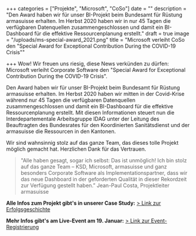 +++
categories = ["Projekte", "Microsoft", "CoSo"]
date = ""
description = "Den Award haben wir für unser BI-Projekt beim Bundesamt für Rüstung armasuisse erhalten. Im Herbst 2020 haben wir in nur 45 Tagen die verfügbaren Datenquellen zusammengeschlossen und damit ein BI-Dashboard für die effektive Ressourcenplanung erstellt."
draft = true
image = "/uploads/ms-special-award_2021.png"
title = "Microsoft verleiht CoSo den \"Special Award for Exceptional Contribution During the COVID-19 Crisis\""

+++
Wow! Wir freuen uns riesig, diese News verkünden zu dürfen: Microsoft verleiht Corporate Software den "Special Award for Exceptional Contribution During the COVID-19 Crisis".

Den Award haben wir für unser BI-Projekt beim Bundesamt für Rüstung armasuisse erhalten. Im Herbst 2020 haben wir mitten in der Covid-Krise während nur 45 Tagen die verfügbaren Datenquellen zusammengeschlossen und damit ein BI-Dashboard für die effektive Ressourcenplanung erstellt. Mit diesen Informationen steuert nun die Interdepartementale Arbeitsgruppe IDAG unter der Leitung des Beauftragten des Bundesrates für den Koordinierten Sanitätsdienst und der armasuisse die Ressourcen in den Kantonen.

Wir sind wahnsinnig stolz auf das ganze Team, das dieses tolle Projekt möglich gemacht hat. Herzlichen Dank für das Vertrauen.

> "Alle haben gesagt, sogar ich selbst: Das ist unmöglich! Ich bin stolz auf das ganze Team – KSD, Microsoft, armasuisse und ganz besonders Corporate Software als Implementationspartner, dass wir das neue Dashboard in der geforderten Qualität in dieser Rekordzeit zur Verfügung gestellt haben.” Jean-Paul Costa, Projektleiter armasuisse

**Alle Infos zum Projekt gibt's in unserer Case Study:** [> Link zur Erfolgsgeschichte](https://www.corporatesoftware.ch/success/mit-cloud-daten-gegen-die-pandemie-eine-case-study-zu-moderner-landesverteidigung/ "Link zur Case Study")

**Mehr Infos gibt's am Live-Event am 19. Januar:** [> Link zur Event-Registrierung](https://forms.office.com/Pages/ResponsePage.aspx?id=QX69K8kCTkuBaDOfkAxDGbQqOeDm_PlKpHscAjk1UeJUMktVWDRBQzhZRjJSTVNOTzNWRVhVS1lLWCQlQCN0PWcu "Link zum Live-Event ")